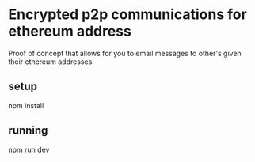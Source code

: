 # Encrypted p2p communications for ethereum address
Proof of concept that allows for you to email messages to other's given their ethereum addresses.


## setup

npm install

## running

npm run dev

